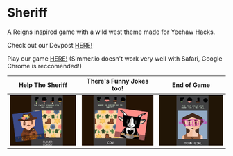 # Sheriff
A Reigns inspired game with a wild west theme made for Yeehaw Hacks.

Check out our Devpost [HERE!](https://devpost.com/software/sheriff-u7gt8q)

Play our game [HERE!](https://simmer.io/@yanyan/sheriff-reigns) (Simmer.io doesn't work very well with Safari, Google Chrome is reccomended!)

Help The Sheriff            |  There's Funny Jokes too!            |  End of Game
:-------------------------:|:-------------------------:|:-------------------------:
<img src="https://github.com/leylatuon/Sheriff/blob/master/Demo_Photos/original.jpg" width="600">  |  <img src="https://github.com/leylatuon/Sheriff/blob/master/Demo_Photos/original2.jpg" width="650">  |  <img src="https://github.com/leylatuon/Sheriff/blob/master/Demo_Photos/original3.png" width="600">
